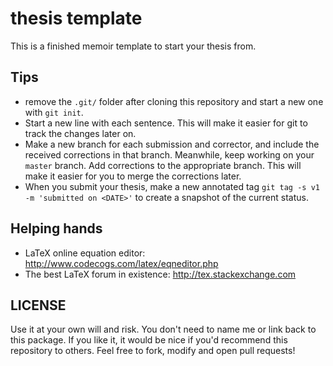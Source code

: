thesis template
===============

This is a finished memoir template to start your thesis from.

Tips
----

* remove the ```.git/``` folder after cloning this repository and start a new one with ```git init```.
* Start a new line with each sentence. This will make it easier for git to track the changes later on.
* Make a new branch for each submission and corrector, and include the received corrections in that branch. Meanwhile, keep working on your ```master``` branch. Add corrections to the appropriate branch. This will make it easier for you to merge the corrections later.
* When you submit your thesis, make a new annotated tag ```git tag -s v1 -m 'submitted on <DATE>'``` to create a snapshot of the current status.


Helping hands
-------------

* LaTeX online equation editor: http://www.codecogs.com/latex/eqneditor.php
* The best LaTeX forum in existence: http://tex.stackexchange.com

LICENSE
-------

Use it at your own will and risk. You don't need to name me or link back to this package. If you like it, it would be nice if you'd recommend this repository to others.
Feel free to fork, modify and open pull requests!
